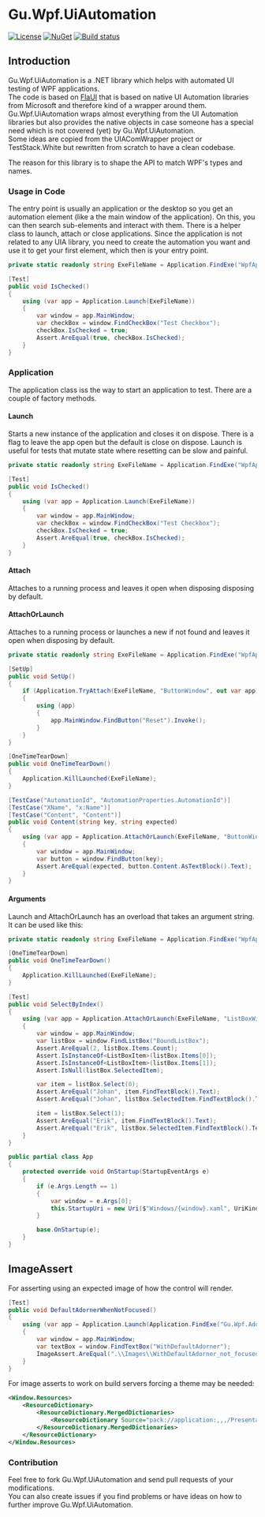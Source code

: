 # Gu.Wpf.UiAutomation

[![License](https://img.shields.io/badge/license-MIT-blue.svg)](LICENSE.md)
[![NuGet](https://img.shields.io/nuget/v/Gu.Wpf.UiAutomation.svg)](https://www.nuget.org/packages/Gu.Wpf.UiAutomation/)
[![Build status](https://ci.appveyor.com/api/projects/status/wpxtooew9wicyuqa/branch/master?svg=true)](https://ci.appveyor.com/project/JohanLarsson/gu-wpf-uiautomation/branch/master)


## Introduction
Gu.Wpf.UiAutomation is a .NET library which helps with automated UI testing of WPF applications.<br />
The code is based on [FlaUI](https://github.com/Roemer/FlaUI) that is based on native UI Automation libraries from Microsoft and therefore kind of a wrapper around them.<br />
Gu.Wpf.UiAutomation wraps almost everything from the UI Automation libraries but also provides the native objects in case someone has a special need which is not covered (yet) by Gu.Wpf.UiAutomation.<br />
Some ideas are copied from the UIAComWrapper project or TestStack.White but rewritten from scratch to have a clean codebase.

The reason for this library is to shape the API to match WPF's types and names.

### Usage in Code
The entry point is usually an application or the desktop so you get an automation element (like a the main window of the application).
On this, you can then search sub-elements and interact with them.
There is a helper class to launch, attach or close applications.
Since the application is not related to any UIA library, you need to create the automation you want and use it to get your first element, which then is your entry point.

```csharp
private static readonly string ExeFileName = Application.FindExe("WpfApplication.exe");

[Test]
public void IsChecked()
{
    using (var app = Application.Launch(ExeFileName))
    {
        var window = app.MainWindow;
        var checkBox = window.FindCheckBox("Test Checkbox");
        checkBox.IsChecked = true;
        Assert.AreEqual(true, checkBox.IsChecked);
    }
}
```

### Application
The application class iss the way to start an application to test. There are a couple of factory methods.

#### Launch
Starts a new instance of the application and closes it on dispose. There is a flag to leave the app open but the default is close on dispose.
Launch is useful for tests that mutate state where resetting can be slow and painful.

```csharp
private static readonly string ExeFileName = Application.FindExe("WpfApplication.exe");

[Test]
public void IsChecked()
{
    using (var app = Application.Launch(ExeFileName))
    {
        var window = app.MainWindow;
        var checkBox = window.FindCheckBox("Test Checkbox");
        checkBox.IsChecked = true;
        Assert.AreEqual(true, checkBox.IsChecked);
    }
}
```

#### Attach
Attaches to a running process and leaves it open when disposing disposing by default.

#### AttachOrLaunch
Attaches to a running process or launches a new if not found and leaves it open when disposing by default.

```cs
private static readonly string ExeFileName = Application.FindExe("WpfApplication.exe");

[SetUp]
public void SetUp()
{
    if (Application.TryAttach(ExeFileName, "ButtonWindow", out var app))
    {
        using (app)
        {
            app.MainWindow.FindButton("Reset").Invoke();
        }
    }
}

[OneTimeTearDown]
public void OneTimeTearDown()
{
    Application.KillLaunched(ExeFileName);
}

[TestCase("AutomationId", "AutomationProperties.AutomationId")]
[TestCase("XName", "x:Name")]
[TestCase("Content", "Content")]
public void Content(string key, string expected)
{
    using (var app = Application.AttachOrLaunch(ExeFileName, "ButtonWindow"))
    {
        var window = app.MainWindow;
        var button = window.FindButton(key);
        Assert.AreEqual(expected, button.Content.AsTextBlock().Text);
    }
}
```

#### Arguments
Launch and AttachOrLaunch has an overload that takes an argument string. It can be used like this:

```cs
private static readonly string ExeFileName = Application.FindExe("WpfApplication.exe");

[OneTimeTearDown]
public void OneTimeTearDown()
{
    Application.KillLaunched(ExeFileName);
}

[Test]
public void SelectByIndex()
{
    using (var app = Application.AttachOrLaunch(ExeFileName, "ListBoxWindow"))
    {
        var window = app.MainWindow;
        var listBox = window.FindListBox("BoundListBox");
        Assert.AreEqual(2, listBox.Items.Count);
        Assert.IsInstanceOf<ListBoxItem>(listBox.Items[0]);
        Assert.IsInstanceOf<ListBoxItem>(listBox.Items[1]);
        Assert.IsNull(listBox.SelectedItem);

        var item = listBox.Select(0);
        Assert.AreEqual("Johan", item.FindTextBlock().Text);
        Assert.AreEqual("Johan", listBox.SelectedItem.FindTextBlock().Text);

        item = listBox.Select(1);
        Assert.AreEqual("Erik", item.FindTextBlock().Text);
        Assert.AreEqual("Erik", listBox.SelectedItem.FindTextBlock().Text);
    }
}
```

```cs
public partial class App
{
    protected override void OnStartup(StartupEventArgs e)
    {
        if (e.Args.Length == 1)
        {
            var window = e.Args[0];
            this.StartupUri = new Uri($"Windows/{window}.xaml", UriKind.Relative);
        }

        base.OnStartup(e);
    }
}
```

## ImageAssert
For asserting using an expected image of how the control will render.

```cs
[Test]
public void DefaultAdornerWhenNotFocused()
{
    using (var app = Application.Launch(Application.FindExe("Gu.Wpf.Adorners.Demo.exe"), "WatermarkWindow"))
    {
        var window = app.MainWindow;
        var textBox = window.FindTextBox("WithDefaultAdorner");
        ImageAssert.AreEqual(".\\Images\\WithDefaultAdorner_not_focused.png", textBox);
    }
}
```

For image asserts to work on build servers forcing a theme may be needed:

```xml
<Window.Resources>
    <ResourceDictionary>
        <ResourceDictionary.MergedDictionaries>
            <ResourceDictionary Source="pack://application:,,,/PresentationFramework.Classic;V4.0.0.0;31bf3856ad364e35;component/themes/Classic.xaml" />
        </ResourceDictionary.MergedDictionaries>
    </ResourceDictionary>
</Window.Resources>
```

### Contribution
Feel free to fork Gu.Wpf.UiAutomation and send pull requests of your modifications.<br />
You can also create issues if you find problems or have ideas on how to further improve Gu.Wpf.UiAutomation.
